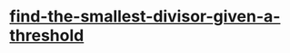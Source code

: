 # [find-the-smallest-divisor-given-a-threshold](https://leetcode-cn.com/problems/find-the-smallest-divisor-given-a-threshold)
